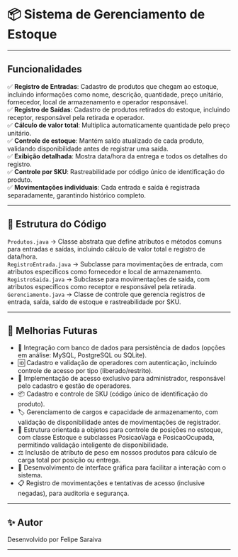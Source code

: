 # 📦 Sistema de Gerenciamento de Estoque

---

## Funcionalidades

✅ **Registro de Entradas**: Cadastro de produtos que chegam ao estoque, incluindo informações como nome, descrição, quantidade, preço unitário, fornecedor, local de armazenamento e operador responsável.  
✅ **Registro de Saídas**: Cadastro de produtos retirados do estoque, incluindo receptor, responsável pela retirada e operador.  
✅ **Cálculo de valor total**: Multiplica automaticamente quantidade pelo preço unitário.  
✅ **Controle de estoque**: Mantém saldo atualizado de cada produto, validando disponibilidade antes de registrar uma saída.  
✅ **Exibição detalhada**: Mostra data/hora da entrega e todos os detalhes do registro.  
✅ **Controle por SKU**: Rastreabilidade por código único de identificação do produto.  
✅ **Movimentações individuais**: Cada entrada e saída é registrada separadamente, garantindo histórico completo.

---

## 📜 Estrutura do Código

`Produtos.java` → Classe abstrata que define atributos e métodos comuns para entradas e saídas, incluindo cálculo de valor total e registro de data/hora.  
`RegistroEntrada.java` → Subclasse para movimentações de entrada, com atributos específicos como fornecedor e local de armazenamento.  
`RegistroSaida.java` → Subclasse para movimentações de saída, com atributos específicos como receptor e responsável pela retirada.  
`Gerenciamento.java` → Classe de controle que gerencia registros de entrada, saída, saldo de estoque e rastreabilidade por SKU.

---

## 🔮 Melhorias Futuras

- 💾 Integração com banco de dados para persistência de dados (opções em análise: MySQL, PostgreSQL ou SQLite).
- 🆔 Cadastro e validação de operadores com autenticação, incluindo controle de acesso por tipo (liberado/restrito).
- 🔐 Implementação de acesso exclusivo para administrador, responsável pelo cadastro e gestão de operadores.
- 📦 Cadastro e controle de SKU (código único de identificação do produto).
- 🏷️ Gerenciamento de cargos e capacidade de armazenamento, com validação de disponibilidade antes de movimentações de registrador.
- 🧠 Estrutura orientada a objetos para controle de posições no estoque, com classe Estoque e subclasses PosicaoVaga e PosicaoOcupada, permitindo validação inteligente de disponibilidade.
- ⚖️ Inclusão de atributo de peso em nossos produtos para cálculo de carga total por posição ou entrega.
- 🎨 Desenvolvimento de interface gráfica para facilitar a interação com o sistema.
- 📋 Registro de movimentações e tentativas de acesso (inclusive negadas), para auditoria e segurança.

---

## ✨ Autor

Desenvolvido por Felipe Saraiva  

---
